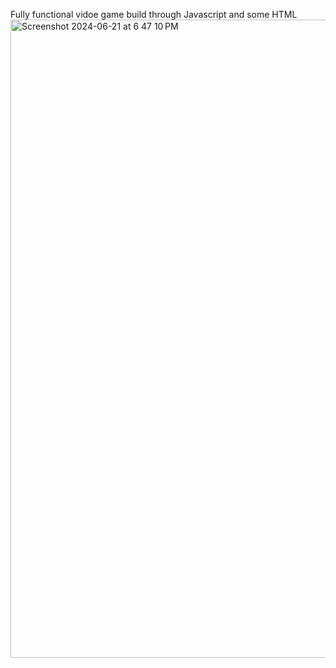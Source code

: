 Fully functional vidoe game build through Javascript and some HTML
<img width="1021" alt="Screenshot 2024-06-21 at 6 47 10 PM" src="https://github.com/Jose-Flor/Javascript-Game/assets/97266860/1c80fa9d-aefd-4b06-9190-d26b4aa684e8">
